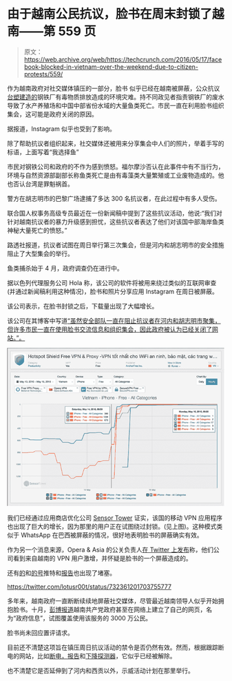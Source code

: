 # 由于越南公民抗议，脸书在周末封锁了越南——第 559 页

> 原文：<https://web.archive.org/web/https://techcrunch.com/2016/05/17/facebook-blocked-in-vietnam-over-the-weekend-due-to-citizen-protests/559/>

作为越南政府对社交媒体镇压的一部分，脸书 似乎已经在越南被屏蔽，公众抗议[台塑建造的](https://web.archive.org/web/20190709184633/http://uk.reuters.com/article/vietnam-formosa-plastics-environment-idUKL3N17U2KH)钢铁厂有毒物质排放造成的环境灾难。持不同政见者指责钢铁厂的废水导致了水产养殖场和中国中部省份水域的大量鱼类死亡。市民一直在利用脸书组织集会，这可能是政府关闭的原因。

据报道，Instagram 似乎也受到了影响。

除了帮助抗议者组织起来，社交媒体还被用来分享集会中人们的照片，举着手写的标语，上面写着“我选择鱼”

市民对钢铁公司和政府的不作为感到愤怒。福尔摩沙否认在此事件中有不当行为，环境与自然资源部副部长称鱼类死亡是由有毒藻类大量繁殖或工业废物造成的。他也否认台湾是罪魁祸首。

警方在胡志明市的巴黎广场逮捕了多达 300 名抗议者，在此过程中有多人受伤。

联合国人权事务高级专员最近在一份新闻稿中提到了这些抗议活动，他说:“我们对针对越南抗议者的暴力升级感到担忧，这些抗议者表达了他们对该国中部海岸鱼类神秘大量死亡的愤怒。”

路透社报道，抗议者试图在周日举行第三次集会，但是河内和胡志明市的安全措施阻止了大型集会的举行。

鱼类捕杀始于 4 月，政府调查仍在进行中。

据以色列代理服务公司 Hola 称，该公司的软件将被用来绕过类似的互联网审查(并通过新闻稿利用这种情况)，脸书和照片分享应用 Instagram 在周日被屏蔽。

该公司表示，在脸书封锁之后，下载量出现了大幅增长。

该公司在其博客中写道[“虽然安全部队一直在阻止抗议者在河内和胡志明市聚集，但许多市民一直在使用脸书交流信息和组织集会，因此政府被认为已经关闭了网站。”。](https://web.archive.org/web/20190709184633/http://hola.org/blog/vietnam-facebook-hola-2016/)

![7938eeb9-9d68-4713-a203-a52ee02c1021](img/a8e540a9012c5512a6fad7036e78f383.png)

我们已经通过应用商店优化公司 [Sensor Tower](https://web.archive.org/web/20190709184633/https://sensortower.com/) 证实，该国的移动 VPN 应用程序也出现了巨大的增长，因为那里的用户正在试图绕过封锁。(见上图)。这种模式类似于 WhatsApp 在巴西被屏蔽的情况，很好地表明脸书的屏蔽确实有效。

作为另一个消息来源，Opera & Asia 的公关负责人[在 Twitter 上发布](https://web.archive.org/web/20190709184633/https://twitter.com/peko0413)称，他们公司看到来自越南的 VPN 用户激增，并怀疑是脸书的一个屏蔽造成的。

还有[的](https://web.archive.org/web/20190709184633/https://twitter.com/papayatshirt/status/731918473442394112)和[的](https://web.archive.org/web/20190709184633/https://twitter.com/VietNamTweeter/status/731451447108239361)[号](https://web.archive.org/web/20190709184633/https://twitter.com/lotusr00t/status/732361201703755777)推特和[报告](https://web.archive.org/web/20190709184633/https://twitter.com/chriswotton/status/731884347054247936)也出现了堵塞。

https://twitter.com/lotusr00t/status/732361201703755777

多年来，越南政府一直断断续续地屏蔽社交媒体，尽管最近越南领导人似乎开始拥抱脸书。十月，[彭博报道](https://web.archive.org/web/20190709184633/http://www.bloomberg.com/news/articles/2015-10-22/vietnam-communists-turn-to-once-blocked-facebook-to-hone-message)越南共产党政府甚至在网络上建立了自己的网页，名为“政府信息”，试图覆盖使用该服务的 3000 万公民。

脸书尚未回应置评请求。

目前还不清楚这项旨在镇压周日抗议活动的禁令是否仍然有效。然而，根据跟踪断电的网站，比如[断电，报告](https://web.archive.org/web/20190709184633/http://outage.report/facebook)和[下降探测器](https://web.archive.org/web/20190709184633/http://downdetector.com/status/facebook/map/)，它似乎已经被解除。

也不清楚它是否延伸到了河内和西贡以外，示威活动计划在那里举行。